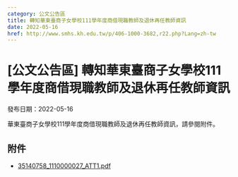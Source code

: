 ```yaml
---
category: 公文公告區
title: 轉知華東臺商子女學校111學年度商借現職教師及退休再任教師資訊
date: 2022-05-16
href: http://www.smhs.kh.edu.tw/p/406-1000-3682,r22.php?Lang=zh-tw
---
```


# [公文公告區] 轉知華東臺商子女學校111學年度商借現職教師及退休再任教師資訊

發布日期：2022-05-16

華東臺商子女學校111學年度商借現職教師及退休再任教師資訊，請參閱附件。

## 附件

- [35140758_1110000027_ATT1.pdf](https://www.smhs.kh.edu.tw/var/file/0/1000/attach/93/pta_3459_5289762_93264.pdf)
